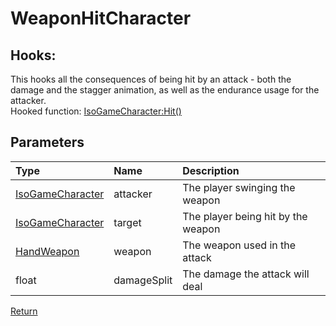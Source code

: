 # WeaponHitCharacter
## Hooks:
This hooks all the consequences of being hit by an attack - both the damage and the stagger animation, as well as the endurance usage for the attacker.  
Hooked function: [IsoGameCharacter:Hit()](https://projectzomboid.com/modding/zombie/characters/IsoGameCharacter.html#Hit(zombie.inventory.types.HandWeapon,zombie.characters.IsoGameCharacter,float,boolean,float,boolean))
## Parameters
| Type | Name | Description |
| :--- | :--- | :--- |
| [IsoGameCharacter](https://projectzomboid.com/modding/zombie/characters/IsoGameCharacter.html) | attacker | The player swinging the weapon |
| [IsoGameCharacter](https://projectzomboid.com/modding/zombie/characters/IsoGameCharacter.html) | target | The player being hit by the weapon |
| [HandWeapon](https://projectzomboid.com/modding/zombie/inventory/types/HandWeapon.html) | weapon | The weapon used in the attack |
| float | damageSplit | The damage the attack will deal |

[Return](../Hooks.md)
